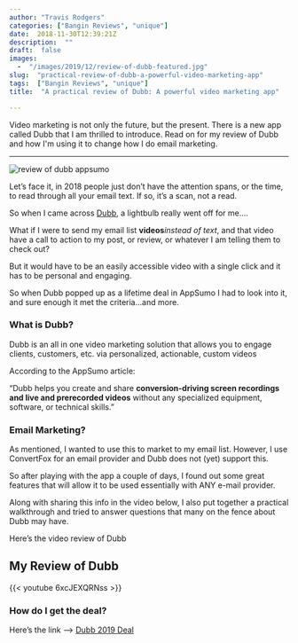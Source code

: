 ```yaml
---
author: "Travis Rodgers"
categories: ["Bangin Reviews", "unique"]
date:  2018-11-30T12:39:21Z
description:  ""
draft:  false
images: 
  -  "/images/2019/12/review-of-dubb-featured.jpg"
slug:  "practical-review-of-dubb-a-powerful-video-marketing-app"
tags:  ["Bangin Reviews", "unique"]
title:  "A practical review of Dubb: A powerful video marketing app"

---
```



<div class="lead-paragraph"><span class="dropcap">V</span>ideo marketing is not only the future, but the present. There is a new app called Dubb that I am thrilled to introduce. Read on for my review of Dubb and how I'm using it to change how I do email marketing.</div>
<hr class="lead-hr">
<p class="textcenter"><img data-rjs="2" alt="review of dubb appsumo" src="/images/2019/12/review-of-dubb-featured.jpg"></p>
<p>Let&#8217;s face it, in 2018 people just don&#8217;t have the attention spans, or the time, to read through all your email text. If so, it&#8217;s a scan, not a read.&nbsp;</p>
<p>So when I came across <a href="/recommends/dubb2019" rel="nofollow noopener noreferrer" target="_blank">Dubb</a>, a lightbulb really went off for me&#8230;.</p>
<p>What if I were to send my email list <strong>videos</strong><em>instead of text</em>, and that video have a call to action to my post, or review, or whatever I am telling them to check out?</p>
<p>But it would have to be an easily accessible video with a single click and it has to be personal and engaging.</p>
<p>So when Dubb popped up as a lifetime deal in AppSumo I had to look into it, and sure enough it met the criteria&#8230;and more.&nbsp;</p>
<h3>What is Dubb?</h3>
<p>Dubb is an all in one video marketing solution that allows you to engage clients, customers, etc. via personalized, actionable, custom videos</p>
<p>According to the AppSumo article:</p>
<p>&#8220;Dubb helps you create and share <strong>conversion-driving screen recordings and live and prerecorded videos</strong> without any specialized equipment, software, or technical skills.&#8221;</p>
<h3>Email Marketing?</h3>
<p>As mentioned, I wanted to use this to market to my email list. However, I use ConvertFox for an email provider and Dubb does not (yet) support this.</p>
<p>So after playing with the app a couple of days, I found out some great features that will allow it to be used essentially with ANY e-mail provider.&nbsp;</p>
<p>Along with sharing this info in the video below, I also put together a practical walkthrough and tried to answer questions that many on the fence about Dubb may have.&nbsp;</p>
<p>Here&#8217;s the video review of Dubb</p>
<h2>My Review of Dubb</h2>

{{< youtube 6xcJEXQRNss >}}

<h3>How do I get the deal?</h3>
<p>Here&#8217;s the link &#8212;> <a href="/recommends/dubb2019" target="_blank" rel="nofollow noopener noreferrer">Dubb 2019 Deal</a></p>



